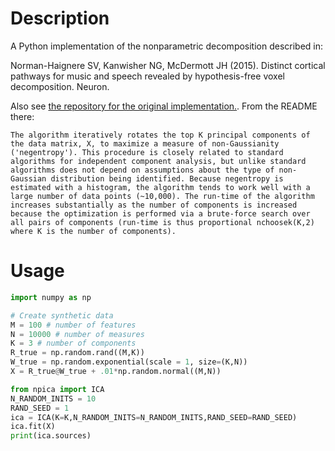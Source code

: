 # Description

A Python implementation of the nonparametric decomposition described in:

Norman-Haignere SV, Kanwisher NG, McDermott JH (2015). Distinct cortical pathways for music and speech revealed by hypothesis-free voxel decomposition. Neuron.

Also see [the repository for the original implementation.](https://github.com/snormanhaignere/nonparametric-ica). From the README there:

    The algorithm iteratively rotates the top K principal components of the data matrix, X, to maximize a measure of non-Gaussianity ('negentropy'). This procedure is closely related to standard algorithms for independent component analysis, but unlike standard algorithms does not depend on assumptions about the type of non-Gaussian distribution being identified. Because negentropy is estimated with a histogram, the algorithm tends to work well with a large number of data points (~10,000). The run-time of the algorithm increases substantially as the number of components is increased because the optimization is performed via a brute-force search over all pairs of components (run-time is thus proportional nchoosek(K,2) where K is the number of components).

# Usage

```python
import numpy as np

# Create synthetic data
M = 100 # number of features
N = 10000 # number of measures
K = 3 # number of components
R_true = np.random.rand((M,K))
W_true = np.random.exponential(scale = 1, size=(K,N))
X = R_true@W_true + .01*np.random.normal((M,N))

from npica import ICA
N_RANDOM_INITS = 10
RAND_SEED = 1
ica = ICA(K=K,N_RANDOM_INITS=N_RANDOM_INITS,RAND_SEED=RAND_SEED)
ica.fit(X)
print(ica.sources)
```